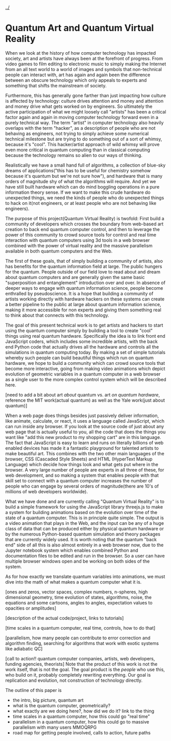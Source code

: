 [../](../)

# Quantum Art and Quantum Virtual Reality

When we look at the history of how computer technology has impacted society, art and artists have always been at the forefront of progress.  From video games to film editing to electronic music to simply making the Internet from an all text world to a world of images and symbols that non-technical people can interact with, art has again and again been the difference between an obscure technology which only appeals to experts and something that shifts the mainstream of society.  

Furthermore, this has generally gone farther than just impacting how culture is affected by technology: culture drives attention and money and attention and money drive what gets worked on by engineers.  So ultimately the active participation of what we might loosely call "artists" has been a critical factor again and again in moving computer technology forward even in a purely technical way.  The term "artist" in computer technology also heavily overlaps with the term "hacker", as a description of people who are not behaving as engineers, not trying to simply achieve some numerical technical milestone but are trying to do something out of a sort of whimsy, because it's "cool".  This hacker/artist approach of wild whimsy will prove even more critical in quantum computing than in classical computing because the technology remains so alien to our ways of thinking.  

Realistically we have a small hand full of algorithms, a collection of blue-sky dreams of applications("this has to be useful for chemistry somehow because it's quantum but we're not sure how"), and hardware that is many orders of magnitude shy of what the algorithms will require.  And yet we have still built hardware which can do mind boggling operations in a pure information theory sense.  If we want to make this crude hardware do unexpected things, we need the kinds of people who do unexpected things to hack on it(not engineers, or at least people who are not behaving like engineers).  

The purpose of this project(Quantum Virtual Reality) is twofold: First build a community of developers which crosses the boundary from web-based art creation to back end quantum computer control, and then to leverage the power of this community to crowd source tools for control and real time interaction with quantum computers using 3d tools in a web browser combined with the power of virtual reality and the massive parallelism available in both quantum computers and the Web.

The first of these goals, that of simply building a community of artists, also has benefits for the quantum information field at large.  The public hungers for the quantum.  People outside of our field love to read about and dream about quantum computers and are generally given the same basic "superposition and entanglement" introduction over and over.  In absence of deeper ways to engage with quantum information science, people become enthralled by pseudoscience. It is a hope that building a community of artists working directly with hardware hackers on these systems can create a better pipeline to the public at large about quantum information science, making it more accessible for non experts and giving them something real to think about that connects with this technology.

The goal of this present technical work is to get artists and hackers to start using the quantum computer simply by building a tool to create "cool" things using real quantum hardware.  Specifically the idea is to link front end JavaScript coders, which includes some incredible artists, with the back end Python code that actually drives all the hardware and controls all the simulations in quantum computing today.  By making a set of simple tutorials whereby such people can build beautiful things which run on quantum hardware, we hope to build a community which can crowd source tools that become more interactive, going from making video animations which depict evolution of geometric variables in a quantum computer in a web browser as a single user to the more complex control system which will be described here.

[need to add a bit about art *about* quantum vs. art *on quantum hardware*, reference the MIT work(actual quantum) as well as the Yale work(just about quantum)]

When a web page does things besides just passively deliver information, like animate, calculate, or react, it uses a language called JavaScript, which can run inside any browser.  If you look at the source code of just about any web page that is actually useful to you, all the code that does the things you want like "add this new product to my shopping cart" are in this language.  The fact that JavaScript is easy to learn and runs on literally billions of web enabled devices has made it a fantastic playground for talented artists to make beautiful art. This combines with the two other main languages of the browser, CSS (Cascaded Style Sheets) and HTML (HyperText Markup Language) which decide how things look and what gets put where in the browser.  A very large number of people are experts in all three of these, for web development, and so making a system that enables people with that skill set to connect with a quantum computer increases the number of people who can engage by several orders of magnitude(there are 10's of millions of web developers worldwide).  

What we have done and are currently calling "Quantum Virtual Reality" is to build a simple framework for using the JavaScript library threejs.js to make a system for building animations based on the evolution over time of the state of a quantum computer.  This is in principle quite simple.  The output is a video animation that plays in the Web, and the input can be any of a huge class of data that can be produced either by physical quantum hardware or by the numerous Python-based quantum simulation and theory packages that are currently widely used.  It is worth noting that the quantum "back end" side of all this is also almost entirely in a web browser now, due to the Jupyter notebook system which enables combined Python and documentation files to be edited and run in the browser.  So a user can have multiple browser windows open and be working on both sides of the system.

As for how exactly we translate quantum variables into animations, we must dive into the math of what makes a quantum computer what it is.  

[ones and zeros, vector spaces, complex numbers, n-spheres, high dimensional geometry, time evolution of states, algorithms, noise, the equations and some cartoons, angles to angles, expectation values to opacities or amplitudes]

[description of the actual code/project, links to tutorials]

[time scales in a quantum computer, real time, controls, how to do that]

[parallelism, how many people can contribute to error correction and algorithm finding, searching for algorithms that work with exotic systems like adiabatic QC]

[call to action!!  quantum computer companies, artists, web developers, funding agencies, theorists]  Note that the product of this work is not the work itself, that is not the goal. The goal product is the *people* who use this, who build on it, probably completely rewriting everything.  Our goal is replication and evolution, not construction of technology directly.



The outline of this paper is

- the intro, big picture, quantum art
- what is the quantum computer, geometrically?
- what exactly are we doing here?, how did we do it? link to the thing
- time scales in a quantum computer, how this could go "real time"
- parallelism in a quantum computer, how this could go to massive parallelism with many users MMOQRPG
- road map for getting people involved, calls to action, future paths







